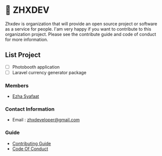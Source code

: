 # 📍 ZHXDEV

Zhxdev is organization that will provide an open source project or software as a service for people. I'am very happy if you want to contribute to this organization project. Please see the contribute guide and code of conduct for more information.

## List Project
- [ ] Photobooth application
- [ ] Laravel currency generator package

### Members
- [Ezha Syafaat](https://github.com/ezhasyafaat)

### Contact Information
- Email : zhxdeveloper@gmail.com

### Guide
- [Contributing Guide](https://github.com/zhxdev/.github/blob/main/profile/CONTRIBUTING.md)
- [Code Of Conduct](https://github.com/zhxdev/.github/blob/main/profile/CODE_OF_CONDUCT.md)
